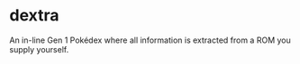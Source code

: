 # dextra
An in-line Gen 1 Pokédex where all information is extracted from a ROM you supply yourself.
